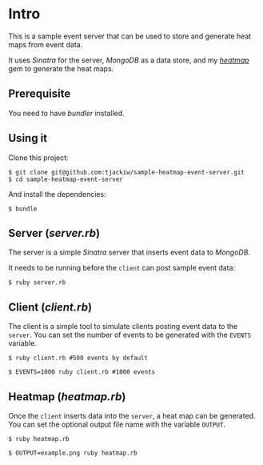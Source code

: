 # Intro

This is a sample event server that can be used to store and generate heat maps from event data.

It uses *Sinatra* for the server, *MongoDB* as a data store, and my *[heatmap](https://github.com/tjackiw/heatmap)* gem to generate the heat maps.

## Prerequisite

You need to have *bundler* installed. 


## Using it

Clone this project:

```shell
$ git clone git@github.com:tjackiw/sample-heatmap-event-server.git
$ cd sample-heatmap-event-server
```

And install the dependencies:

```shell
$ bundle
```

## Server (*server.rb*)

The server is a simple *Sinatra* server that inserts event data to *MongoDB*. 

It needs to be running before the `client` can post sample event data:

```shell
$ ruby server.rb
```

## Client (*client.rb*)

The client is a simple tool to simulate clients posting event data to the `server`. You can set the number of events to be generated with the `EVENTS` variable.

```shell
$ ruby client.rb #500 events by default
	
$ EVENTS=1000 ruby client.rb #1000 events
```

## Heatmap (*heatmap.rb*)

Once the `client` inserts data into the `server`, a heat map can be generated. You can set the optional output file name with the variable `OUTPUT`.

```shell
$ ruby heatmap.rb
	
$ OUTPUT=example.png ruby heatmap.rb
```
